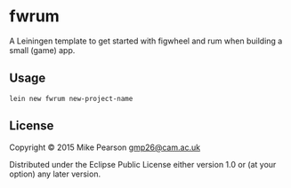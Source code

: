 # fwrum

A Leiningen template to get started with figwheel and rum when building a small (game) app.

## Usage

    lein new fwrum new-project-name

## License

Copyright © 2015 Mike Pearson gmp26@cam.ac.uk

Distributed under the Eclipse Public License either version 1.0 or (at
your option) any later version.
